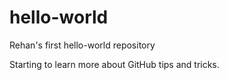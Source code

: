 # hello-world
Rehan's first hello-world repository

Starting to learn more about GitHub tips and tricks.
